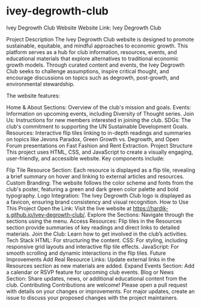 # ivey-degrowth-club
Ivey Degrowth Club Website
Website Link: Ivey Degrowth Club

Project Description
The Ivey Degrowth Club website is designed to promote sustainable, equitable, and mindful approaches to economic growth. This platform serves as a hub for club information, resources, events, and educational materials that explore alternatives to traditional economic growth models. Through curated content and events, the Ivey Degrowth Club seeks to challenge assumptions, inspire critical thought, and encourage discussions on topics such as degrowth, post-growth, and environmental stewardship.

The website features:

Home & About Sections: Overview of the club's mission and goals.
Events: Information on upcoming events, including Diversity of Thought series.
Join Us: Instructions for new members interested in joining the club.
SDGs: The club's commitment to supporting the UN Sustainable Development Goals.
Resources: Interactive flip tiles linking to in-depth readings and summaries on topics like Jevons Paradox, Green Growth vs. Degrowth, and Open Forum presentations on Fast Fashion and Rent Extraction.
Project Structure
This project uses HTML, CSS, and JavaScript to create a visually engaging, user-friendly, and accessible website. Key components include:

Flip Tile Resource Section: Each resource is displayed as a flip tile, revealing a brief summary on hover and linking to external articles and resources.
Custom Branding: The website follows the color scheme and fonts from the club's poster, featuring a green and dark green color palette and bold typography.
Logo Integration: The Ivey Degrowth Club logo is displayed as a favicon, ensuring brand consistency and visual recognition.
How to Use This Project
Open the Link: Visit the live website at https://hardik-s.github.io/ivey-degrowth-club/.
Explore the Sections: Navigate through the sections using the menu.
Access Resources: Flip tiles in the Resources section provide summaries of key readings and direct links to detailed materials.
Join the Club: Learn how to get involved in the club’s activities.
Tech Stack
HTML: For structuring the content.
CSS: For styling, including responsive grid layouts and interactive flip tile effects.
JavaScript: For smooth scrolling and dynamic interactions in the flip tiles.
Future Improvements
Add Real Resource Links: Update external links in the Resources section as new materials are added.
Expand Events Section: Add a calendar or RSVP feature for upcoming club events.
Blog or News Section: Share updates, news, or additional educational content from the club.
Contributing
Contributions are welcome! Please open a pull request with details on your changes or improvements. For major updates, create an issue to discuss your proposed changes with the project maintainers.

